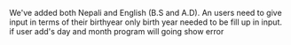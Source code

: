 We've added both Nepali and English (B.S and A.D).
An users need to give input in terms of their birthyear
only  birth year needed to be fill up in input. if user add's  day and month
program will going show error
